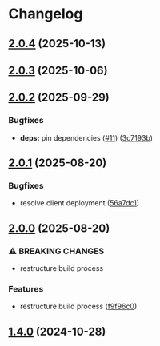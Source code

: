 # Changelog

## [2.0.4](https://github.com/crafthippie/grimson/compare/v2.0.3...v2.0.4) (2025-10-13)

## [2.0.3](https://github.com/crafthippie/grimson/compare/v2.0.2...v2.0.3) (2025-10-06)

## [2.0.2](https://github.com/crafthippie/grimson/compare/v2.0.1...v2.0.2) (2025-09-29)


### Bugfixes

* **deps:** pin dependencies ([#11](https://github.com/crafthippie/grimson/issues/11)) ([3c7193b](https://github.com/crafthippie/grimson/commit/3c7193bb4004e34598061edf4478bd9b7fb411a6))

## [2.0.1](https://github.com/crafthippie/grimson/compare/v2.0.0...v2.0.1) (2025-08-20)


### Bugfixes

* resolve client deployment ([56a7dc1](https://github.com/crafthippie/grimson/commit/56a7dc1f88e87807e394894ae716dfef4ee2a1f5))

## [2.0.0](https://github.com/crafthippie/grimson/compare/v1.4.0...v2.0.0) (2025-08-20)


### ⚠ BREAKING CHANGES

* restructure build process

### Features

* restructure build process ([f9f96c0](https://github.com/crafthippie/grimson/commit/f9f96c0f007d1825b88b3744d9e610426cd08f18))

## [1.4.0](https://github.com/crafthippie/grimson/compare/v1.3.0...v1.4.0) (2024-10-28)


### Features

* upgrade forge versions ([fdb14a0](https://github.com/crafthippie/grimson/commit/fdb14a07a4111df78ecda896b4638b0d0a2f4c2f))

## [1.3.0](https://github.com/crafthippie/grimson/compare/v1.2.2...v1.3.0) (2024-03-04)


### Features

* add alexs mobs ([5bdd70d](https://github.com/crafthippie/grimson/commit/5bdd70dd730a2c0dee2f4a6eac037ce4575dd1f6))
* add macaws furniture ([c3bb5a9](https://github.com/crafthippie/grimson/commit/c3bb5a9da3b432d295db979f1485fe7233aa9be7))
* remove box infinity fix ([fc62a7c](https://github.com/crafthippie/grimson/commit/fc62a7ce70a75438a04d962335330eaaa724bdec))
* remove xnet and xnet bases ([a93c02c](https://github.com/crafthippie/grimson/commit/a93c02c9ece3011c094cb892b87181f1c9f5d36f))


### Bugfixes

* move temporary host to pipeline ([8932020](https://github.com/crafthippie/grimson/commit/8932020723b016fa27ea0812daf5d88d00329f0d))
* resolve outdated domain temporary ([d125462](https://github.com/crafthippie/grimson/commit/d125462695bddde2e2dc2e7dde19f5d23e305262))

## [1.2.2](https://github.com/crafthippie/grimson/compare/v1.2.1...v1.2.2) (2024-02-26)


### Bugfixes

* use right args for neoforge ([a682303](https://github.com/crafthippie/grimson/commit/a682303a8dfe30195ca786136f1cfd8e8e1a4745))

## [1.2.1](https://github.com/crafthippie/grimson/compare/v1.2.0...v1.2.1) (2024-02-22)


### Bugfixes

* use right base image for amd64 ([6ab77da](https://github.com/crafthippie/grimson/commit/6ab77dade23dd89c7d1bd1648727c6c525eeb39e))
* use right base image for arm64 ([9346504](https://github.com/crafthippie/grimson/commit/9346504477a7ddc11e105badd97dc55bf93bb127))

## [1.2.0](https://github.com/crafthippie/grimson/compare/v1.1.0...v1.2.0) (2024-02-22)


### Features

* enforce right version of forge ([c6cfea0](https://github.com/crafthippie/grimson/commit/c6cfea025e92fa048641564139b53bd2efbfb9ce))


### Bugfixes

* use neoforge download url ([ac0d962](https://github.com/crafthippie/grimson/commit/ac0d962fc5909dbe1c5c16314452edcce56cc1ec))

## [1.1.0](https://github.com/crafthippie/grimson/compare/v1.0.0...v1.1.0) (2024-02-22)


### Features

* add microblocks and xnet ([02425ad](https://github.com/crafthippie/grimson/commit/02425ad1913bfcd94329401959e67fd1aebd3297))
* drop dimensional doors and add mining dimension and trashcans ([fcf9629](https://github.com/crafthippie/grimson/commit/fcf9629364fef69628f77bf2a7f41fce235a97f3))
* drop useless or broken mods, add agriculture ([240de38](https://github.com/crafthippie/grimson/commit/240de3850298c19f7535786744413a73f12cfe48))


### Bugfixes

* install jei on the server ([33480cc](https://github.com/crafthippie/grimson/commit/33480ccc09e77de50d306607982af3d8044cae5c))

## 1.0.0 (2024-02-19)


### Features

* add doors, fences and roofs ([4fd4b1b](https://github.com/crafthippie/grimson/commit/4fd4b1bcc3966724a56aa5902bf8c10f84dd2edc))
* add enderio, lets see if it works ([1f0dbd7](https://github.com/crafthippie/grimson/commit/1f0dbd777d7b542e0ad6d824c3f0b54509fc8f04))
* add functional storage mod ([cd320b2](https://github.com/crafthippie/grimson/commit/cd320b21895a2932230cec93842c2511da45f345))
* add more initial mods ([544abe9](https://github.com/crafthippie/grimson/commit/544abe9fb6c855289ab09d87969469405bf51441))
* initial commit ([5254e84](https://github.com/crafthippie/grimson/commit/5254e8436d7de90023df1139bbaf40a9578dccce))
